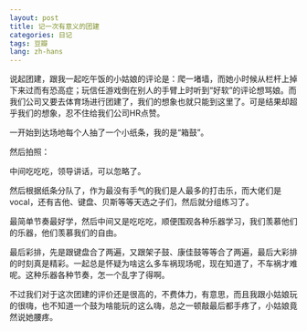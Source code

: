 ```yaml
---
layout: post
title: 记一次有意义的团建
categories: 日记
tags: 豆瓣
lang: zh-hans
---
```

说起团建，跟我一起吃午饭的小姑娘的评论是：爬一堵墙，而她小时候从栏杆上掉下来过而有恐高症；玩信任游戏倒在别人的手臂上时听到“好软”的评论想骂娘。而我们公司又要去体育场进行团建了，我们的想象也就只能到这里了。可是结果却超乎我们的想象，忍不住给我们公司HR点赞。

一开始到达场地每个人抽了一个小纸条，我的是“箱鼓”。

然后拍照：

中间吃吃吃，领导讲话，可以忽略了。

然后根据纸条分队了，作为最没有手气的我们是人最多的打击乐，而大佬们是vocal，还有吉他、键盘、贝斯等等天选之子们，然后就分组练习了。

最简单节奏最好学，然后中间又是吃吃吃，顺便围观各种乐器学习，我们羡慕他们的乐器，他们羡慕我们的自由。

最后彩排，先是跟键盘合了两遍，又跟架子鼓、康佳鼓等等合了两遍，最后大彩排的时刻真是精彩。一起总是怀疑为啥这么多车祸现场呢，现在知道了，不车祸才难呢。这种乐器各种节奏，怎一个乱字了得啊。

不过我们对于这次团建的评价还是很高的，不费体力，有意思，而且我跟小姑娘玩的很嗨，也不知道一个鼓为啥能玩的这么嗨，总之一顿敲最后都手疼了，小姑娘竟然说她腰疼。

